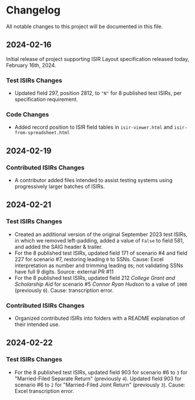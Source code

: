 # Changelog

All notable changes to this project will be documented in this file.

## 2024-02-16

Initial release of project supporting ISIR Layout specification released today, February 16th, 2024.

### Test ISIRs Changes

- Updated field 297, position 2812, to `"N"` for 8 published test ISIRs, per specification requirement.

### Code Changes

- Added record position to ISIR field tables in `isir-viewer.html` and `isir-from-spreadsheet.html`

## 2024-02-19

### Contributed ISIRs Changes

- A contributor added files intended to assist testing systems using progressively larger batches of ISIRs.

## 2024-02-21

### Test ISIRs Changes

- Created an additional version of the original September 2023 test ISIRs, in which we removed left-padding, added a value of `False` to field 581, and added the SAIG header & trailer.
- For the 8 published test ISIRs, updated field 171 of scenario #4 and field 227 for scenario #7, restoring leading `0` to SSNs. Cause: Excel interpretation as number and trimming leading `0`s; not validating SSNs have full 9 digits. Source: external PR #11
- For the 8 published test ISIRs, updated field 212 _College Grant and Scholarship Aid_ for scenario #5 _Connor Ryan Hudson_ to a value of `1000` (previously `0`). Cause: transcription error.

### Contributed ISIRs Changes

- Organized contributed ISIRs into folders with a README explanation of their intended use.

## 2024-02-22

### Test ISIRs Changes

- For the 8 published test ISIRs, updated field 903 for scenario #6 to `3` for "Married-Filed Separate Return" (previously `4`). Updated field 903 for scenario #6 to `2` for "Married-Filed Joint Return" (previously `3`). Cause: Excel transcription error.
